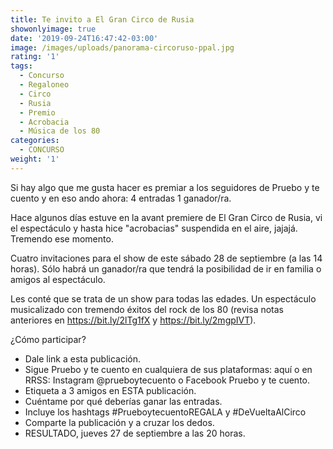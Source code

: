 ```yaml
---
title: Te invito a El Gran Circo de Rusia
showonlyimage: true
date: '2019-09-24T16:47:42-03:00'
image: /images/uploads/panorama-circoruso-ppal.jpg
rating: '1'
tags:
  - Concurso
  - Regaloneo
  - Circo
  - Rusia
  - Premio
  - Acrobacia
  - Música de los 80
categories:
  - CONCURSO
weight: '1'
---
```

Si hay algo que me gusta hacer es premiar a los seguidores de Pruebo y te cuento y en eso ando ahora: 4 entradas 1 ganador/ra.

<!--more-->

Hace algunos días estuve en la avant premiere de El Gran Circo de Rusia, vi el espectáculo y hasta hice "acrobacias" suspendida en el aire, jajajá. Tremendo ese momento.

Cuatro invitaciones para el show de este sábado 28 de septiembre (a las 14 horas). Sólo habrá un ganador/ra que tendrá la posibilidad de ir en familia o amigos al espectáculo.

Les conté que se trata de un show para todas las edades. Un espectáculo musicalizado con tremendo éxitos del rock de los 80 (revisa notas anteriores en https://bit.ly/2lTg1fX y https://bit.ly/2mgpIVT).

¿Cómo participar?

* Dale link a esta publicación.
* Sigue Pruebo y te cuento en cualquiera de sus plataformas: aquí o en RRSS: Instagram @prueboytecuento o Facebook Pruebo y te cuento.
* Etiqueta a 3 amigos en ESTA publicación.
* Cuéntame por qué deberías ganar las entradas.
* Incluye los hashtags #PrueboytecuentoREGALA y #DeVueltaAlCirco
* Comparte la publicación y a cruzar los dedos. 
* RESULTADO, jueves 27 de septiembre a las 20 horas.
